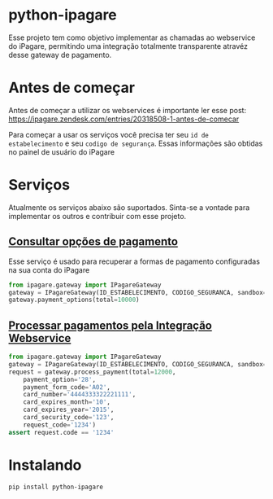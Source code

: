 python-ipagare
==============

Esse projeto tem como objetivo implementar as chamadas ao webservice do iPagare, permitindo uma integração totalmente transparente atravéz desse gateway de pagamento.

# Antes de começar

Antes de começar a utilizar os webservices é importante ler esse post:
https://ipagare.zendesk.com/entries/20318508-1-antes-de-comecar

Para começar a usar os serviços você precisa ter seu ``id de estabelecimento`` e seu ``codigo de segurança``. Essas informações são obtidas no painel de usuário do iPagare

# Serviços

Atualmente os serviços abaixo são suportados. Sinta-se a vontade para implementar os outros e contribuir com esse projeto.

## [Consultar opções de pagamento](https://ipagare.zendesk.com/entries/20339157-servico-consultar-opcoes-de-pagamento)

Esse serviço é usado para recuperar a formas de pagamento configuradas na sua conta do iPagare

```python
from ipagare.gateway import IPagareGateway
gateway = IPagareGateway(ID_ESTABELECIMENTO, CODIGO_SEGURANCA, sandbox=True)
gateway.payment_options(total=10000)
```

## [Processar pagamentos pela Integração Webservice](https://ipagare.zendesk.com/entries/20338847-servico-processar-pagamentos-pela-integracao-webservice)

```python
from ipagare.gateway import IPagareGateway
gateway = IPagareGateway(ID_ESTABELECIMENTO, CODIGO_SEGURANCA, sandbox=True)
request = gateway.process_payment(total=12000,
    payment_option='28',
    payment_form_code='A02',
    card_number='4444333322221111',
    card_expires_month='10',
    card_expires_year='2015',
    card_security_code='123',
    request_code='1234')
assert request.code == '1234'
```

# Instalando

```bash
pip install python-ipagare
```